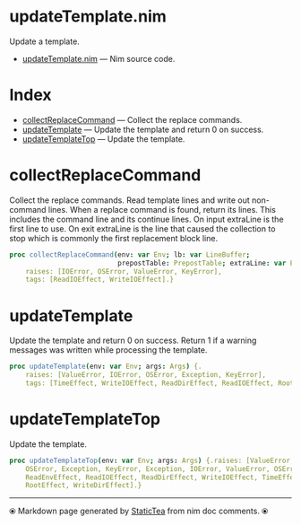 # updateTemplate.nim

Update a template.


* [updateTemplate.nim](../src/updateTemplate.nim) &mdash; Nim source code.
# Index

* [collectReplaceCommand](#collectreplacecommand) &mdash; Collect the replace commands.
* [updateTemplate](#updatetemplate) &mdash; Update the template and return 0 on success.
* [updateTemplateTop](#updatetemplatetop) &mdash; Update the template.

# collectReplaceCommand

Collect the replace commands.  Read template lines and write out
non-command lines. When a replace command is found, return its
lines.  This includes the command line and its continue lines.
On input extraLine is the first line to use.  On exit extraLine
is the line that caused the collection to stop which is commonly
the first replacement block line.


~~~nim
proc collectReplaceCommand(env: var Env; lb: var LineBuffer;
                           prepostTable: PrepostTable; extraLine: var ExtraLine): CmdLines {.
    raises: [IOError, OSError, ValueError, KeyError],
    tags: [ReadIOEffect, WriteIOEffect].}
~~~

# updateTemplate

Update the template and return 0 on success. Return 1 if a
warning messages was written while processing the template.


~~~nim
proc updateTemplate(env: var Env; args: Args) {.
    raises: [ValueError, IOError, OSError, Exception, KeyError],
    tags: [TimeEffect, WriteIOEffect, ReadDirEffect, ReadIOEffect, RootEffect].}
~~~

# updateTemplateTop

Update the template.


~~~nim
proc updateTemplateTop(env: var Env; args: Args) {.raises: [ValueError, IOError,
    OSError, Exception, KeyError, Exception, IOError, ValueError, OSError], tags: [
    ReadEnvEffect, ReadIOEffect, ReadDirEffect, WriteIOEffect, TimeEffect,
    RootEffect, WriteDirEffect].}
~~~


---
⦿ Markdown page generated by [StaticTea](https://github.com/flenniken/statictea/) from nim doc comments. ⦿
